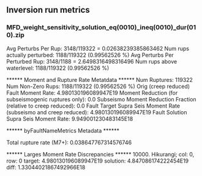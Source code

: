 ## Inversion run metrics

### MFD_weight_sensitivity_solution_eq(0010)_ineq(0010)_dur(010).zip


Avg Perturbs Per Rup: 3148/119322 = 0.02638239385863462
Num rups actually perturbed: 1188/119322 (0.99562526 %)
Avg Perturbs Per Perturbed Rup: 3148/1188 = 2.6498316498316496
Num rups above waterlevel: 1188/119322 (0.99562526 %)


****** Moment and Rupture Rate Metatdata ******
Num Ruptures: 119322
Num Non-Zero Rups: 1188/119322 (0.99562526 %)
Orig (creep reduced) Fault Moment Rate: 4.980130196089947E19
Moment Reduction (for subseismogenic ruptures only): 0.0
Subseismo Moment Reduction Fraction (relative to creep reduced): 0.0
Fault Target Supra Seis Moment Rate (subseismo and creep reduced): 4.980130196089947E19
Fault Solution Supra Seis Moment Rate: 9.949001230483145E18


****** byFaultNameMetrics Metadata ******

Total rupture rate (M7+): 0.038647767314576746


****** Larges Moment Rate Discrepancies ******
10000. Hikurangi; col: 0, row: 0	target: 4.980130196089947E19	solution: 4.847086174222454E19	diff: 1.33044021867492966E18
